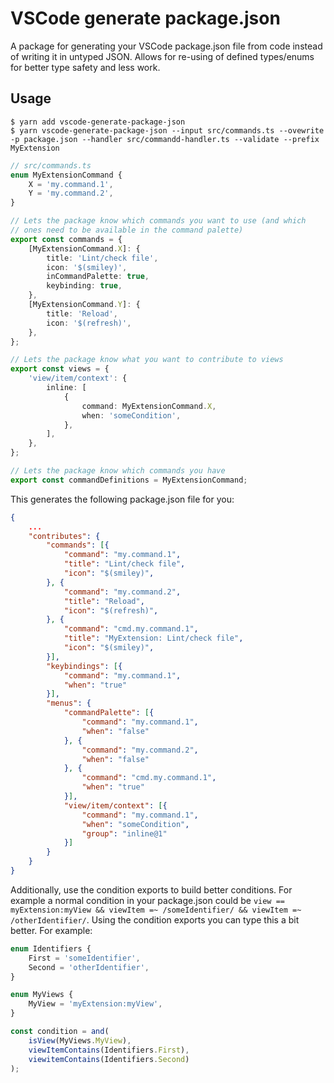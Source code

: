 # VSCode generate package.json

A package for generating your VSCode package.json file from code instead of writing it in untyped JSON. Allows for re-using of defined types/enums for better type safety and less work.

## Usage

```
$ yarn add vscode-generate-package-json
$ yarn vscode-generate-package-json --input src/commands.ts --ovewrite -p package.json --handler src/commandd-handler.ts --validate --prefix MyExtension
```

```ts
// src/commands.ts
enum MyExtensionCommand {
	X = 'my.command.1',
	Y = 'my.command.2',
}

// Lets the package know which commands you want to use (and which
// ones need to be available in the command palette)
export const commands = {
	[MyExtensionCommand.X]: {
		title: 'Lint/check file',
		icon: '$(smiley)',
		inCommandPalette: true,
		keybinding: true,
	},
	[MyExtensionCommand.Y]: {
		title: 'Reload',
		icon: '$(refresh)',
	},
};

// Lets the package know what you want to contribute to views
export const views = {
	'view/item/context': {
		inline: [
			{
				command: MyExtensionCommand.X,
				when: 'someCondition',
			},
		],
	},
};

// Lets the package know which commands you have
export const commandDefinitions = MyExtensionCommand;
```

This generates the following package.json file for you:

```json
{
	...
	"contributes": {
		"commands": [{
			"command": "my.command.1",
			"title": "Lint/check file",
			"icon": "$(smiley)",
		}, {
			"command": "my.command.2",
			"title": "Reload",
			"icon": "$(refresh)",
		}, {
			"command": "cmd.my.command.1",
			"title": "MyExtension: Lint/check file",
			"icon": "$(smiley)",
		}],
		"keybindings": [{
			"command": "my.command.1",
			"when": "true"
		}],
		"menus": {
			"commandPalette": [{
				"command": "my.command.1",
				"when": "false"
			}, {
				"command": "my.command.2",
				"when": "false"
			}, {
				"command": "cmd.my.command.1",
				"when": "true"
			}],
			"view/item/context": [{
				"command": "my.command.1",
				"when": "someCondition",
				"group": "inline@1"
			}]
		}
	}
}
```

Additionally, use the condition exports to build better conditions. For example a normal condition in your package.json could be `view == myExtension:myView && viewItem =~ /someIdentifier/ && viewItem =~ /otherIdentifier/`. Using the condition exports you can type this a bit better. For example:

```ts
enum Identifiers {
	First = 'someIdentifier',
	Second = 'otherIdentifier',
}

enum MyViews {
	MyView = 'myExtension:myView',
}

const condition = and(
	isView(MyViews.MyView),
	viewItemContains(Identifiers.First),
	viewitemContains(Identifiers.Second)
);
```

